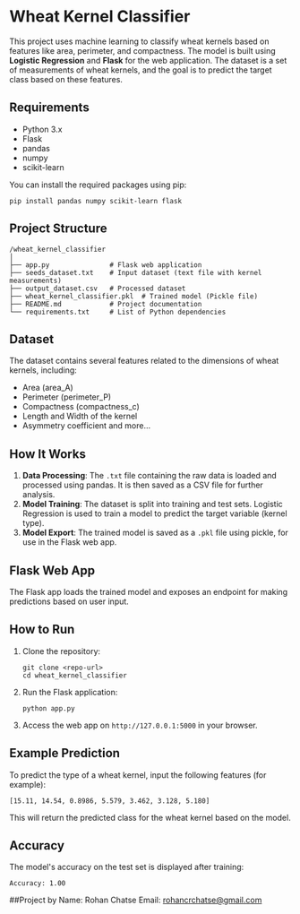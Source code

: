 
# Wheat Kernel Classifier

This project uses machine learning to classify wheat kernels based on features like area, perimeter, and compactness. The model is built using **Logistic Regression** and **Flask** for the web application. The dataset is a set of measurements of wheat kernels, and the goal is to predict the target class based on these features.

## Requirements
- Python 3.x
- Flask
- pandas
- numpy
- scikit-learn

You can install the required packages using pip:
```
pip install pandas numpy scikit-learn flask
```

## Project Structure
```
/wheat_kernel_classifier
│
├── app.py               # Flask web application
├── seeds_dataset.txt    # Input dataset (text file with kernel measurements)
├── output_dataset.csv   # Processed dataset
├── wheat_kernel_classifier.pkl  # Trained model (Pickle file)
├── README.md            # Project documentation
└── requirements.txt     # List of Python dependencies
```

## Dataset
The dataset contains several features related to the dimensions of wheat kernels, including:
- Area (area_A)
- Perimeter (perimeter_P)
- Compactness (compactness_c)
- Length and Width of the kernel
- Asymmetry coefficient and more...

## How It Works
1. **Data Processing**: The `.txt` file containing the raw data is loaded and processed using pandas. It is then saved as a CSV file for further analysis.
2. **Model Training**: The dataset is split into training and test sets. Logistic Regression is used to train a model to predict the target variable (kernel type).
3. **Model Export**: The trained model is saved as a `.pkl` file using pickle, for use in the Flask web app.

## Flask Web App
The Flask app loads the trained model and exposes an endpoint for making predictions based on user input. 

## How to Run
1. Clone the repository:
   ```
   git clone <repo-url>
   cd wheat_kernel_classifier
   ```
2. Run the Flask application:
   ```
   python app.py
   ```
3. Access the web app on `http://127.0.0.1:5000` in your browser.

## Example Prediction
To predict the type of a wheat kernel, input the following features (for example):
```
[15.11, 14.54, 0.8986, 5.579, 3.462, 3.128, 5.180]
```
This will return the predicted class for the wheat kernel based on the model.

## Accuracy
The model's accuracy on the test set is displayed after training:
```
Accuracy: 1.00
```
##Project by
Name: Rohan Chatse 
Email: rohancrchatse@gmail.com
